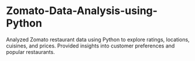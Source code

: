 # Zomato-Data-Analysis-using-Python
Analyzed Zomato restaurant data using Python to explore ratings, locations, cuisines, and prices. Provided insights into customer preferences and popular restaurants.
